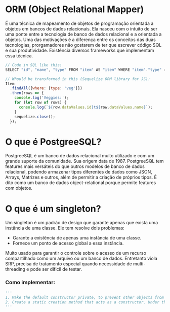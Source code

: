 # ORM (Object Relational Mapper)

É uma técnica de mapeamento de objetos de programação orientada a objetos em bancos de dados relacionais. Ela nasceu com o intuito de ser uma ponte entre a tecnologia de banco de dados relacional e a orientada a objetos. Uma das motivações é a diferença entre os conceitos das duas tecnologias, prorgamadores não gostarem de ter que escrever código SQL e sua produtividade. Existência diversos frameworks que implementam essa técnica.

```js
// Code in SQL like this:
SELECT "id", "name", "type" FROM "item" AS "item" WHERE "item"."type" = 'veg';

// Whould be transformed in this (Sequelize ORM library for JS):
Item
  .findAll({where: {type: 'veg'}})
  .then(rows => {
    console.log('Veggies:');
    for (let row of rows) {
      console.log(`${row.dataValues.id}t${row.dataValues.name}`);
    }
    sequelize.close();
  });
```

# O que é PostgreeSQL?

PostgreeSQL é um banco de dados relacional muito utilizado e com um grande suporte da comunidade. Sua origem data de 1987.
PostgreeSQL tem features mais versáteis do que outros modelos de banco de dados relacional, podendo armazenar tipos diferentes de dados como JSON, Arrays, Matrizes e outros, além de permitir a criação de próprios tipos. É dito como um banco de dados object-relational porque permite features com objetos.

# O que é um singleton?

Um singleton é um padrão de design que garante apenas que exista uma instância de uma classe. Ele tem resolve dois problemas:

- Garante a existência de apenas uma instância de uma classe.
- Fornece um ponto de acesso global a essa instância.

Muito usado para garantir o controle sobre o acesso de um recurso compartilhado como um arquivo ou um banco de dados. Entretanto viola SRP, precisa de tratamento especial quando necessidade de multi-threading e pode ser dificil de testar.

### Como implementar:

```python
'''
1. Make the default constructor private, to prevent other objects from using the new operator with the Singleton class.
2. Create a static creation method that acts as a constructor. Under the hood, this method calls the private constructor to create an object and saves it in a static field. All following calls to this method return the cached object.
'''


```
